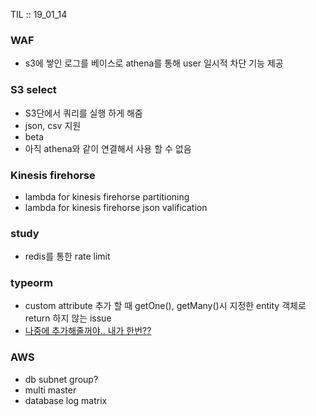 TIL :: 19_01_14

### WAF
- s3에 쌓인 로그를 베이스로 athena를 통해 user 일시적 차단 기능 제공

### S3 select
- S3단에서 쿼리를 실행 하게 해줌
- json, csv 지원
- beta
- 아직 athena와 같이 연결해서 사용 할 수 없음

### Kinesis firehorse
- lambda for kinesis firehorse partitioning
- lambda for kinesis firehorse json valification 

### study
- redis를 통한 rate limit

### typeorm
- custom attribute 추가 할 때 getOne(), getMany()시 지정한 entity 객체로 return 하지 않는 issue
- [나중에 추가해줄꺼야.. 내가 한번??](https://github.com/typeorm/typeorm/issues/296)

### AWS
- db subnet group?
- multi master
- database log matrix
